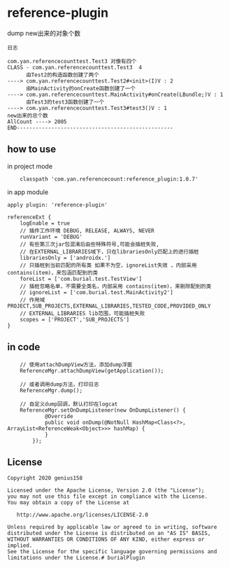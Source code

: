 # reference-plugin
dump new出来的对象个数

```
日志

com.yan.referencecounttest.Test3 对像有四个
CLASS - com.yan.referencecounttest.Test3  4
      由Test2的构造函数创建了两个
----> com.yan.referencecounttest.Test2#<init>(I)V : 2
      由MainActivity的onCreate函数创建了一个
----> com.yan.referencecounttest.MainActivity#onCreate(LBundle;)V : 1
      由Test3的test3函数创建了一个
----> com.yan.referencecounttest.Test3#test3()V : 1
new出来的总个数
AllCount ----> 2005 
END--------------------------------------------------
```

## how to use 
in project mode
```
    classpath 'com.yan.referencecount:reference_plugin:1.0.7'
```
 in app module
```
apply plugin: 'reference-plugin'

referenceExt {
    logEnable = true
    // 插件工作环境 DEBUG, RELEASE, ALWAYS, NEVER
    runVariant = 'DEBUG'
    // 有些第三次jar包混淆后由些特殊符号,可能会插桩失败,
    // 在EXTERNAL_LIBRARIES域下，只在librariesOnly匹配上的进行插桩
    librariesOnly = ['androidx.']
    // 只插桩到当前匹配的所有类 如果不为空，ignoreList失效 ，内部采用 contains(item)，来包涵匹配到的类
    foreList = ['com.burial.test.TestView']
    // 插桩忽略名单，不需要全类名，内部采用 contains(item)，来剔除配到的类
    // ignoreList = ['com.burial.test.MainActivity2']
    // 作用域 PROJECT,SUB_PROJECTS,EXTERNAL_LIBRARIES,TESTED_CODE,PROVIDED_ONLY
    // EXTERNAL_LIBRARIES lib范围，可能插桩失败
    scopes = ['PROJECT','SUB_PROJECTS']
}

```

## in code 
```
    // 使用attachDumpView方法，添加dump浮窗
    ReferenceMgr.attachDumpView(getApplication());

    // 或者调用dump方法，打印日志
    ReferenceMgr.dump();

    // 自定义dump回调，默认打印在logcat
    ReferenceMgr.setOnDumpListener(new OnDumpListener() {
            @Override
            public void onDump(@NotNull HashMap<Class<?>, ArrayList<ReferenceWeak<Object>>> hashMap) {
            }
        });

```

## License

    Copyright 2020 genius158

    Licensed under the Apache License, Version 2.0 (the "License");
    you may not use this file except in compliance with the License.
    You may obtain a copy of the License at

       http://www.apache.org/licenses/LICENSE-2.0

    Unless required by applicable law or agreed to in writing, software
    distributed under the License is distributed on an "AS IS" BASIS,
    WITHOUT WARRANTIES OR CONDITIONS OF ANY KIND, either express or implied.
    See the License for the specific language governing permissions and
    limitations under the License.# burialPlugin
